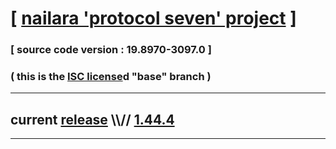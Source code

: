
# [ [nailara 'protocol seven' project](http://src.nailara.net/) ]

### [ source code version : 19.8970-3097.0 ]

### ( this is the [ISC license](license)d "base" branch )
---
## current [release](https://github.com/anotherlink/nailara/releases) \\\\// [1.44.4](https://github.com/anotherlink/nailara/releases/tag/1.44.4)
---
